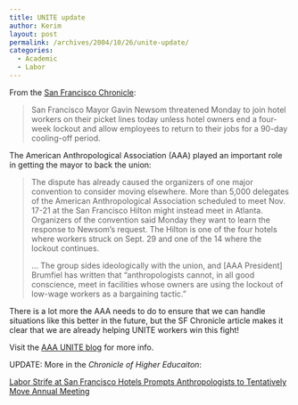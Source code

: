 ```yaml
---
title: UNITE update
author: Kerim
layout: post
permalink: /archives/2004/10/26/unite-update/
categories:
  - Academic
  - Labor
---
```

From the <a href="http://www.sfgate.com/cgi-bin/article.cgi?file=/c/a/2004/10/26/MNGFB9G8UI1.DTL" onclick="_gaq.push(['_trackEvent', 'outbound-article', 'http://www.sfgate.com/cgi-bin/article.cgi?file=/c/a/2004/10/26/MNGFB9G8UI1.DTL', 'San Francisco Chronicle']);" >San Francisco Chronicle</a>:

> San Francisco Mayor Gavin Newsom threatened Monday to join hotel workers on their picket lines today unless hotel owners end a four-week lockout and allow employees to return to their jobs for a 90-day cooling-off period.

The American Anthropological Association (AAA) played an important role in getting the mayor to back the union:

> The dispute has already caused the organizers of one major convention to consider moving elsewhere. More than 5,000 delegates of the American Anthropological Association scheduled to meet Nov. 17-21 at the San Francisco Hilton might instead meet in Atlanta. Organizers of the convention said Monday they want to learn the response to Newsom&#8217;s request. The Hilton is one of the four hotels where workers struck on Sept. 29 and one of the 14 where the lockout continues.
> 
> &#8230; The group sides ideologically with the union, and [AAA President] Brumfiel has written that &#8220;anthropologists cannot, in all good conscience, meet in facilities whose owners are using the lockout of low-wage workers as a bargaining tactic.&#8221;

There is a lot more the AAA needs to do to ensure that we can handle situations like this better in the future, but the SF Chronicle article makes it clear that we are already helping UNITE workers win this fight!

Visit the <a href="http://aaaunite.blogspot.com/" onclick="_gaq.push(['_trackEvent', 'outbound-article', 'http://aaaunite.blogspot.com/', 'AAA UNITE blog']);" >AAA UNITE blog</a> for more info.

UPDATE: More in the *Chronicle of Higher Educaiton*:

<a href="http://chronicle.com/cgi2-bin/printable.cgi?article=http://chronicle.com/prm/daily/2004/10/2004102602n.htm" onclick="_gaq.push(['_trackEvent', 'outbound-article', 'http://chronicle.com/cgi2-bin/printable.cgi?article=http://chronicle.com/prm/daily/2004/10/2004102602n.htm', 'Labor Strife at San Francisco Hotels Prompts Anthropologists to Tentatively Move Annual Meeting']);" >Labor Strife at San Francisco Hotels Prompts Anthropologists to Tentatively Move Annual Meeting</a>

